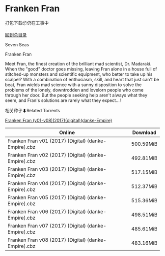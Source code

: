 # Franken Fran

打包下载📦仍在工事中

[回到总目录](/Catalogs.md)

Seven Seas

Franken Fran

Meet Fran, the finest creation of the brilliant mad scientist, Dr. Madaraki. When the "good" doctor goes missing, leaving Fran alone in a house full of stitched-up monsters and scientific equipment, who better to take up his scalpel? With a combination of enthusiasm, skill, and heart that just can't be beat, Fran wields mad science with a sunny disposition to solve the problems of the lonely, downtrodden and lovelorn people who come through her door. But the people seeking help aren't always what they seem, and Fran's solutions are rarely what they expect...!





相关种子⬇Related Torrents

[Franken Fran (v01-v08)(2017)(digital)(danke-Empire)](https://github.com/alicewish/markdown/blob/master/torrent/Franken-Fran--v01-v08--2017--digital--danke-Empire.md)

Online | Download
--- | ---
Franken Fran v01 (2017) (Digital) (danke-Empire).cbz | 500.59MiB
Franken Fran v02 (2017) (Digital) (danke-Empire).cbz | 492.81MiB
Franken Fran v03 (2017) (Digital) (danke-Empire).cbz | 517.15MiB
Franken Fran v04 (2017) (Digital) (danke-Empire).cbz | 512.37MiB
Franken Fran v05 (2017) (Digital) (danke-Empire).cbz | 515.36MiB
Franken Fran v06 (2017) (Digital) (danke-Empire).cbz | 498.51MiB
Franken Fran v07 (2017) (Digital) (danke-Empire).cbz | 485.61MiB
Franken Fran v08 (2017) (Digital) (danke-Empire).cbz | 483.16MiB
